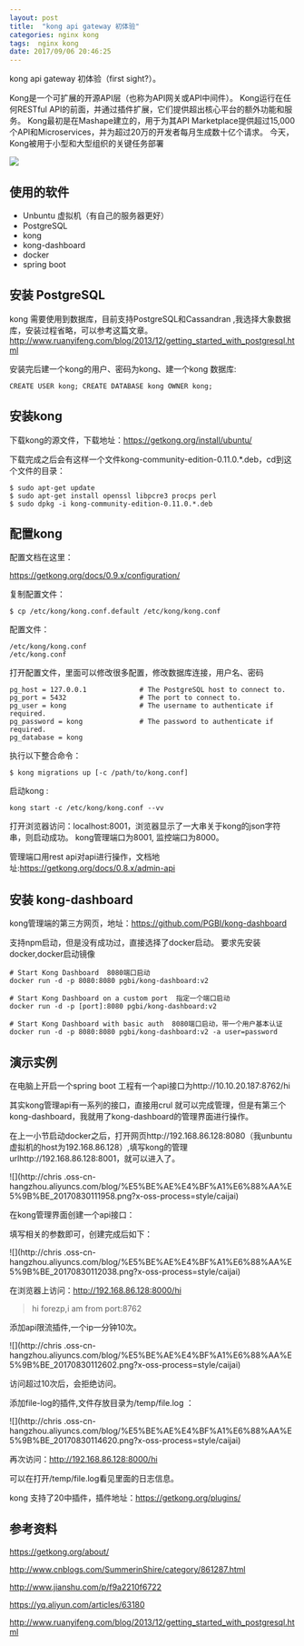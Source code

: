 ```yaml
---
layout: post
title:  "kong api gateway 初体验"
categories: nginx kong
tags:  nginx kong
date: 2017/09/06 20:46:25
---
```





kong api gateway 初体验（first sight?）。

Kong是一个可扩展的开源API层（也称为API网关或API中间件）。 Kong运行在任何RESTful API的前面，并通过插件扩展，它们提供超出核心平台的额外功能和服务。
Kong最初是在Mashape建立的，用于为其API Marketplace提供超过15,000个API和Microservices，并为超过20万的开发者每月生成数十亿个请求。 今天，Kong被用于小型和大型组织的关键任务部署

![](https://getkong.org/assets/images/docs/kong-architecture.jpg)

<!--more-->

## 使用的软件

- Unbuntu 虚拟机（有自己的服务器更好）
- PostgreSQL
- kong 
- kong-dashboard
- docker
- spring boot

## 安装 PostgreSQL

kong 需要使用到数据库，目前支持PostgreSQL和Cassandran ,我选择大象数据库，安装过程省略，可以参考这篇文章。
http://www.ruanyifeng.com/blog/2013/12/getting_started_with_postgresql.html

安装完后建一个kong的用户、密码为kong、建一个kong 数据库:

```
CREATE USER kong; CREATE DATABASE kong OWNER kong;
```

## 安装kong 

下载kong的源文件，下载地址：https://getkong.org/install/ubuntu/

下载完成之后会有这样一个文件kong-community-edition-0.11.0.*.deb，cd到这个文件的目录：


```
$ sudo apt-get update
$ sudo apt-get install openssl libpcre3 procps perl
$ sudo dpkg -i kong-community-edition-0.11.0.*.deb

```


## 配置kong

配置文档在这里：

https://getkong.org/docs/0.9.x/configuration/

复制配置文件：

```
$ cp /etc/kong/kong.conf.default /etc/kong/kong.conf
```

配置文件：

```
/etc/kong/kong.conf
/etc/kong.conf

```

打开配置文件，里面可以修改很多配置，修改数据库连接，用户名、密码

```
pg_host = 127.0.0.1             # The PostgreSQL host to connect to.
pg_port = 5432                  # The port to connect to.
pg_user = kong                  # The username to authenticate if required.
pg_password = kong              # The password to authenticate if required.
pg_database = kong

```


执行以下整合命令：

```
$ kong migrations up [-c /path/to/kong.conf]

```

启动kong :

```
kong start -c /etc/kong/kong.conf --vv
```
打开浏览器访问：localhost:8001，浏览器显示了一大串关于kong的json字符串，则启动成功。
kong管理端口为8001, 监控端口为8000。

管理端口用rest api对api进行操作，文档地址:https://getkong.org/docs/0.8.x/admin-api

## 安装 kong-dashboard

kong管理端的第三方网页，地址：https://github.com/PGBI/kong-dashboard

支持npm启动，但是没有成功过，直接选择了docker启动。
要求先安装docker,docker启动镜像

```
# Start Kong Dashboard  8080端口启动
docker run -d -p 8080:8080 pgbi/kong-dashboard:v2

# Start Kong Dashboard on a custom port  指定一个端口启动
docker run -d -p [port]:8080 pgbi/kong-dashboard:v2

# Start Kong Dashboard with basic auth  8080端口启动，带一个用户基本认证
docker run -d -p 8080:8080 pgbi/kong-dashboard:v2 -a user=password

```

## 演示实例

在电脑上开启一个spring boot 工程有一个api接口为http://10.10.20.187:8762/hi


其实kong管理api有一系列的接口，直接用crul 就可以完成管理，但是有第三个kong-dashboard，我就用了kong-dashboard的管理界面进行操作。

在上一小节启动docker之后，打开网页http://192.168.86.128:8080（我unbuntu虚拟机的host为192.168.86.128）,填写kong的管理urlhttp://192.168.86.128:8001，就可以进入了。

![](http://chris .oss-cn-hangzhou.aliyuncs.com/blog/%E5%BE%AE%E4%BF%A1%E6%88%AA%E5%9B%BE_20170830111958.png?x-oss-process=style/caijai)

在kong管理界面创建一个api接口：

填写相关的参数即可，创建完成后如下：

![](http://chris .oss-cn-hangzhou.aliyuncs.com/blog/%E5%BE%AE%E4%BF%A1%E6%88%AA%E5%9B%BE_20170830112038.png?x-oss-process=style/caijai)

在浏览器上访问：http://192.168.86.128:8000/hi

> hi forezp,i am from port:8762


添加api限流插件,一个ip一分钟10次。

![](http://chris .oss-cn-hangzhou.aliyuncs.com/blog/%E5%BE%AE%E4%BF%A1%E6%88%AA%E5%9B%BE_20170830112602.png?x-oss-process=style/caijai)

访问超过10次后，会拒绝访问。

添加file-log的插件,文件存放目录为/temp/file.log  ：

![](http://chris .oss-cn-hangzhou.aliyuncs.com/blog/%E5%BE%AE%E4%BF%A1%E6%88%AA%E5%9B%BE_20170830114620.png?x-oss-process=style/caijai)

再次访问：http://192.168.86.128:8000/hi

可以在打开/temp/file.log看见里面的日志信息。

kong 支持了20中插件，插件地址：https://getkong.org/plugins/

## 参考资料

https://getkong.org/about/

http://www.cnblogs.com/SummerinShire/category/861287.html

http://www.jianshu.com/p/f9a2210f6722

https://yq.aliyun.com/articles/63180

http://www.ruanyifeng.com/blog/2013/12/getting_started_with_postgresql.html
